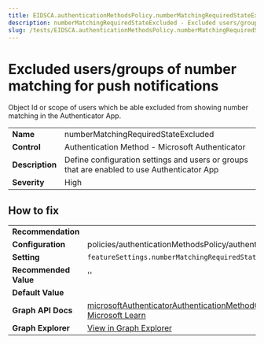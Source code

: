 ```yaml
---
title: EIDSCA.authenticationMethodsPolicy.numberMatchingRequiredStateExcluded
description: numberMatchingRequiredStateExcluded - Excluded users/groups of number matching for push notifications
slug: /tests/EIDSCA.authenticationMethodsPolicy.numberMatchingRequiredStateExcluded
---
```


# Excluded users/groups of number matching for push notifications

Object Id or scope of users which be able excluded from showing number matching in the Authenticator App.

| | |
|-|-|
| **Name** | numberMatchingRequiredStateExcluded |
| **Control** | Authentication Method - Microsoft Authenticator |
| **Description** | Define configuration settings and users or groups that are enabled to use Authenticator App |
| **Severity** | High |

## How to fix
| | |
|-|-|
| **Recommendation** |  |
| **Configuration** | policies/authenticationMethodsPolicy/authenticationMethodConfigurations('MicrosoftAuthenticator') |
| **Setting** | `featureSettings.numberMatchingRequiredState.excludeTarget.id` |
| **Recommended Value** | '' |
| **Default Value** |  |
| **Graph API Docs** | [microsoftAuthenticatorAuthenticationMethodConfiguration resource type - Microsoft Graph v1.0 - Microsoft Learn](https://learn.microsoft.com/en-us/graph/api/resources/microsoftauthenticatorauthenticationmethodconfiguration) |
| **Graph Explorer** | [View in Graph Explorer](https://developer.microsoft.com/en-us/graph/graph-explorer?request=policies/authenticationMethodsPolicy/authenticationMethodConfigurations('MicrosoftAuthenticator')&method=GET&version=beta&GraphUrl=https://graph.microsoft.com) |



